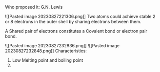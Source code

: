 Who proposed it: G.N. Lewis

![[Pasted image 20230827221306.png]]
Two atoms could achieve stable 2 or 8 electrons in the outer shell by sharing electrons between them.

A Shared pair of electrons constitutes a Covalent bond or electron pair bond.

![[Pasted image 20230827232836.png]]
![[Pasted image 20230827232848.png]]
Characteristics:
1. Low Melting point and boiling point
2. 